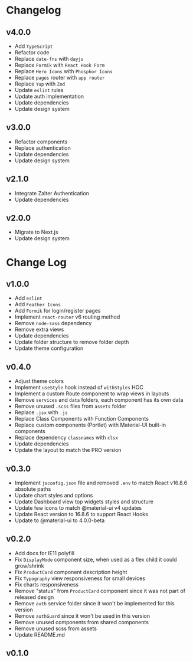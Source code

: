 # Changelog

## v4.0.0


- Add `TypeScript`
- Refactor code
- Replace `date-fns` with `dayjs`
- Replace `Formik` with `React Hook Form`
- Replace `Hero Icons` with `Phosphor Icons`
- Replace `pages` router with `app router`
- Replace `Yup` with `Zod`
- Update `eslint` rules
- Update auth implementation
- Update dependencies
- Update design system

## v3.0.0


- Refactor components
- Replace authentication
- Update dependencies
- Update design system

## v2.1.0

- Integrate Zalter Authentication
- Update dependencies

## v2.0.0


- Migrate to Next.js
- Update design system

# Change Log

## v1.0.0


- Add `eslint`
- Add `Feather Icons`
- Add `Formik` for login/register pages
- Implement `react-router` v6 routing method
- Remove `node-sass` dependency
- Remove extra views
- Update dependencies
- Update folder structure to remove folder depth
- Update theme configuration

## v0.4.0


- Adjust theme colors
- Implement `useStyle` hook instead of `withStyles` HOC
- Implement a custom Route component to wrap views in layouts
- Remove `services` and `data` folders, each component has its own data
- Remove unused `.scss` files from `assets` folder
- Replace `.jsx` with `.js`
- Replace Class Components with Function Components
- Replace custom components (Portlet) with Material-UI built-in components
- Replace dependency `classnames` with `clsx`
- Update dependencies
- Update the layout to match the PRO version

## v0.3.0


- Implement `jsconfig.json` file and removed `.env` to match React v16.8.6 absolute paths
- Update chart styles and options
- Update Dashboard view top widgets styles and structure
- Update few icons to match @material-ui v4 updates
- Update React version to 16.8.6 to support React Hooks
- Update to @material-ui to 4.0.0-beta

## v0.2.0


- Add docs for IE11 polyfill
- Fix `DisplayMode` component size, when used as a flex child it could grow/shrink
- Fix `ProductCard` component description height
- Fix `Typography` view responsiveness for small devices
- Fix charts responsiveness
- Remove "status" from `ProductCard` component since it was not part of released design
- Remove `auth` service folder since it won't be implemented for this version
- Remove `authGuard` since it won't be used in this version
- Remove unused components from shared components
- Remove unused scss from assets
- Update README.md

## v0.1.0

